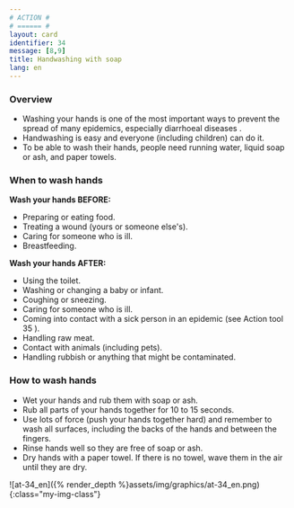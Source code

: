 ```yaml
---
# ACTION #
# ====== #
layout: card
identifier: 34
message: [8,9]
title: Handwashing with soap
lang: en
---
```


### Overview

- Washing your hands is one of the most important ways to prevent the spread of many epidemics, especially diarrhoeal diseases <a class="crosslink" href="{% render_depth %}{% render_link disease|1 %}"><i class="fas fa-external-link-alt" aria-hidden="true"></i></a>.
- Handwashing is easy and everyone (including children) can do it.
- To be able to wash their hands, people need running water, liquid soap or ash, and paper towels.

### When to wash hands

**Wash your hands BEFORE:**
- Preparing or eating food.
- Treating a wound (yours or someone else's).
- Caring for someone who is ill.
- Breastfeeding.

**Wash your hands AFTER:**
-	Using the toilet.
-	Washing or changing a baby or infant.
- Coughing or sneezing.
- Caring for someone who is ill.
- Coming into contact with a sick person in an epidemic (see Action tool 35 <a class="crosslink" href="{% render_depth %}{% render_link action|35 %}"><i class="fas fa-external-link-alt" aria-hidden="true"></i></a>).
-	Handling raw meat.
- Contact with animals (including pets).
- Handling rubbish or anything that might be contaminated.

### How to wash hands

- Wet your hands and rub them with soap or ash.
- Rub all parts of your hands together for 10 to 15 seconds.
- Use lots of force (push your hands together hard) and remember to wash all surfaces, including the backs of the hands and between the fingers.
- Rinse hands well so they are free of soap or ash.
- Dry hands with a paper towel. If there is no towel, wave them in the air until they are dry.

![at-34_en]({% render_depth %}assets/img/graphics/at-34_en.png){:class="my-img-class"}
